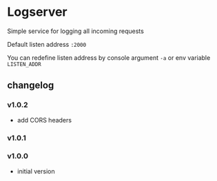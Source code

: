 # Logserver

Simple service for logging all incoming requests

Default listen address `:2000`

You can redefine listen address by console argument `-a` or env variable `LISTEN_ADDR` 

## changelog

### v1.0.2

- add CORS headers

### v1.0.1

### v1.0.0

- initial version

